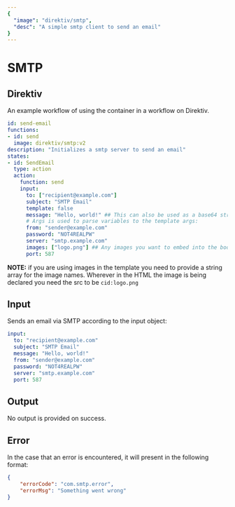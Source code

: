 ```yaml
---
{
  "image": "direktiv/smtp",
  "desc": "A simple smtp client to send an email"
}
---
```


# SMTP

## Direktiv
An example workflow of using the container in a workflow on Direktiv.

```yaml
id: send-email
functions:
- id: send
  image: direktiv/smtp:v2
description: "Initializes a smtp server to send an email" 
states:
- id: SendEmail
  type: action
  action:
    function: send
    input:
      to: ["recipient@example.com"]
      subject: "SMTP Email"
      template: false
      message: "Hello, world!" ## This can also be used as a base64 string for templating need to pass the template var aswell
      # Args is used to parse variables to the template args: 
      from: "sender@example.com"
      password: "NOT4REALPW"
      server: "smtp.example.com"
      images: ["logo.png"] ## Any images you want to embed into the body (will only work with a template)
      port: 587
```

**NOTE:** if you are using images in the template you need to provide a string array for the image names. Wherever in the HTML the image is being declared you need the src to be `cid:logo.png`

## Input

Sends an email via SMTP according to the input object:

```yaml
input:
  to: "recipient@example.com"
  subject: "SMTP Email"
  message: "Hello, world!"
  from: "sender@example.com"
  password: "NOT4REALPW"
  server: "smtp.example.com"
  port: 587
```

## Output

No output is provided on success.

## Error

In the case that an error is encountered, it will present in the following format:

```json
{
    "errorCode": "com.smtp.error",
    "errorMsg": "Something went wrong"
}
```